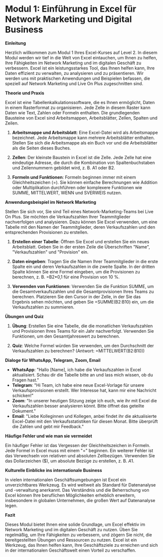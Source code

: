 # Modul 1: Einführung in Excel für Network Marketing und Digital Business

**Einleitung**

Herzlich willkommen zum Modul 1 Ihres Excel-Kurses auf Level 2. In diesem Modul werden wir tief in die Welt von Excel eintauchen, um Ihnen zu helfen, Ihre Fähigkeiten im Network Marketing und im digitalen Geschäft zu verbessern. Excel ist ein leistungsstarkes Tool, das Ihnen helfen kann, Ihre Daten effizient zu verwalten, zu analysieren und zu präsentieren. Wir werden uns mit praktischen Anwendungen und Beispielen befassen, die speziell auf Network Marketing und Live On Plus zugeschnitten sind.

**Theorie und Praxis**

Excel ist eine Tabellenkalkulationssoftware, die es Ihnen ermöglicht, Daten in einem Rasterformat zu organisieren. Jede Zelle in diesem Raster kann Daten wie Text, Zahlen oder Formeln enthalten. Die grundlegenden Bausteine von Excel sind Arbeitsmappen, Arbeitsblätter, Zellen, Spalten und Zeilen.

1. **Arbeitsmappe und Arbeitsblatt**: Eine Excel-Datei wird als Arbeitsmappe bezeichnet. Jede Arbeitsmappe kann mehrere Arbeitsblätter enthalten. Stellen Sie sich die Arbeitsmappe als ein Buch vor und die Arbeitsblätter als die Seiten dieses Buches.

2. **Zellen**: Der kleinste Baustein in Excel ist die Zelle. Jede Zelle hat eine eindeutige Adresse, die durch die Kombination von Spaltenbuchstaben und Zeilennummern gebildet wird, z. B. A1 oder B2.

3. **Formeln und Funktionen**: Formeln beginnen immer mit einem Gleichheitszeichen (=). Sie können einfache Berechnungen wie Addition oder Multiplikation durchführen oder komplexere Funktionen wie SUMME, MITTELWERT, WENN und SVERWEIS nutzen.

**Anwendungsbeispiel im Network Marketing**

Stellen Sie sich vor, Sie sind Teil eines Network-Marketing-Teams bei Live On Plus. Sie möchten die Verkaufszahlen Ihrer Teammitglieder nachverfolgen und analysieren. Dazu können Sie Excel verwenden, um eine Tabelle mit den Namen der Teammitglieder, deren Verkaufszahlen und den entsprechenden Provisionen zu erstellen.

1. **Erstellen einer Tabelle**: Öffnen Sie Excel und erstellen Sie ein neues Arbeitsblatt. Geben Sie in der ersten Zeile die Überschriften "Name", "Verkaufszahlen" und "Provision" ein.

2. **Daten eingeben**: Tragen Sie die Namen Ihrer Teammitglieder in die erste Spalte ein und deren Verkaufszahlen in die zweite Spalte. In der dritten Spalte können Sie eine Formel eingeben, um die Provisionen zu berechnen, z. B. =B2*0,1 für eine Provision von 10 %.

3. **Verwenden von Funktionen**: Verwenden Sie die Funktion SUMME, um die Gesamtverkaufszahlen und die Gesamtprovisionen Ihres Teams zu berechnen. Platzieren Sie den Cursor in der Zelle, in der Sie das Ergebnis sehen möchten, und geben Sie =SUMME(B2:B10) ein, um die Verkaufszahlen zu summieren.

**Übungen und Quiz**

1. **Übung**: Erstellen Sie eine Tabelle, die die monatlichen Verkaufszahlen und Provisionen Ihres Teams für ein Jahr nachverfolgt. Verwenden Sie Funktionen, um den Gesamtjahreswert zu berechnen.

2. **Quiz**: Welche Formel würden Sie verwenden, um den Durchschnitt der Verkaufszahlen zu berechnen? (Antwort: =MITTELWERT(B2:B10))

**Dialoge für WhatsApp, Telegram, Zoom, Email**

- **WhatsApp**: "Hallo [Name], ich habe die Verkaufszahlen in Excel aktualisiert. Schau dir die Tabelle bitte an und lass mich wissen, ob du Fragen hast."
- **Telegram**: "Hi Team, ich habe eine neue Excel-Vorlage für unsere Verkaufsprovisionen erstellt. Wer Interesse hat, kann mir eine Nachricht schicken!"
- **Zoom**: "In unserer heutigen Sitzung zeige ich euch, wie ihr mit Excel die Verkaufszahlen besser analysieren könnt. Bitte öffnet das geteilte Dokument."
- **Email**: "Liebe Kolleginnen und Kollegen, anbei findet ihr die aktualisierte Excel-Datei mit den Verkaufsstatistiken für diesen Monat. Bitte überprüft die Zahlen und gebt mir Feedback."

**Häufige Fehler und wie man sie vermeidet**

Ein häufiger Fehler ist das Vergessen der Gleichheitszeichen in Formeln. Jede Formel in Excel muss mit einem "=" beginnen. Ein weiterer Fehler ist das Verwechseln von relativen und absoluten Zellbezügen. Verwenden Sie das Dollarzeichen ($), um absolute Bezüge zu erstellen, z. B. $A$1.

**Kulturelle Einblicke ins internationale Business**

In vielen internationalen Geschäftsumgebungen ist Excel ein unverzichtbares Werkzeug. Es wird weltweit als Standard für Datenanalyse und -verwaltung anerkannt. Das Verständnis und die Beherrschung von Excel können Ihre beruflichen Möglichkeiten erheblich erweitern, insbesondere in globalen Unternehmen, die großen Wert auf Datenanalyse legen.

**Fazit**

Dieses Modul bietet Ihnen eine solide Grundlage, um Excel effektiv im Network Marketing und im digitalen Geschäft zu nutzen. Üben Sie regelmäßig, um Ihre Fähigkeiten zu verbessern, und zögern Sie nicht, die bereitgestellten Übungen und Ressourcen zu nutzen. Excel ist ein Werkzeug, das Ihnen helfen kann, Ihre Geschäftsziele zu erreichen und sich in der internationalen Geschäftswelt einen Vorteil zu verschaffen.